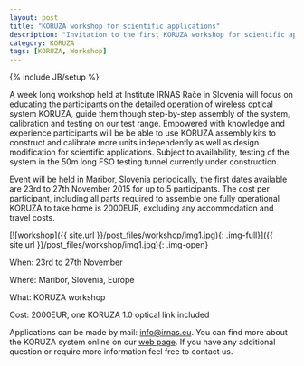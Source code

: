 ```yaml
---
layout: post
title: "KORUZA workshop for scientific applications"
description: "Invitation to the first KORUZA workshop for scientific applications."
category: KORUZA
tags: [KORUZA, Workshop]
---
```

{% include JB/setup %}

A week long workshop held at Institute IRNAS Rače in Slovenia will focus on educating the participants on the detailed operation of wireless optical system KORUZA, guide them though step-by-step assembly of the system, calibration and testing on our test range. Empowered with knowledge and experience participants will be be able to use KORUZA assembly kits to construct and calibrate more units independently as well as design modification for scientific applications. Subject to availability, testing of the system in the 50m long FSO testing tunnel currently under construction.

Event will be held in Maribor, Slovenia periodically, the first dates available are 23rd to 27th November 2015 for up to 5 participants. The cost per participant, including all parts required to assemble one fully operational KORUZA to take home is 2000EUR, excluding any accommodation and travel costs. 

[![workshop]({{ site.url }}/post_files/workshop/img1.jpg){: .img-full}]({{ site.url }}/post_files/workshop/img1.jpg){: .img-open}

When: 23rd to 27th November

Where: Maribor, Slovenia, Europe

What: KORUZA workshop

Cost: 2000EUR, one KORUZA 1.0 optical link included

Applications can be made by mail: info@irnas.eu. You can find more about the KORUZA system online on our [web page](http://www.koruza.net). If you have any additional question or require more information feel free to contact us.






